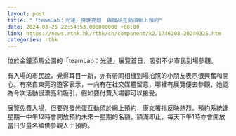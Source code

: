 ```yaml
---
layout: post
title: "「teamLab：光漣」傍晚亮燈　與展品互動須網上預約"
date: 2024-03-25 22:54:53.000000000 +08:00
link: https://news.rthk.hk/rthk/ch/component/k2/1746203-20240325.htm
categories: rthk
---
```


位於金鐘添馬公園的「teamLab：光漣」展覽首日，吸引不少市民到場參觀。

有入場的市民說，覺得耳目一新，亦有帶同相機到場拍照的小朋友表示很興奮和開心。有來自東莞的遊客表示，一向有在社交媒體留意，哪裡有展覽便去參觀，她認為今次活動很漂亮和吸引，假如要付費入場都可以接受。

展覽免費入場，但要與發光蛋互動須於網上預約，康文署指反映熱烈。預約系統逢星期一中午12時會開放預約未來一星期的名額，額滿即止，每天下午1時亦會開放當日少量名額供參觀人士預約。
